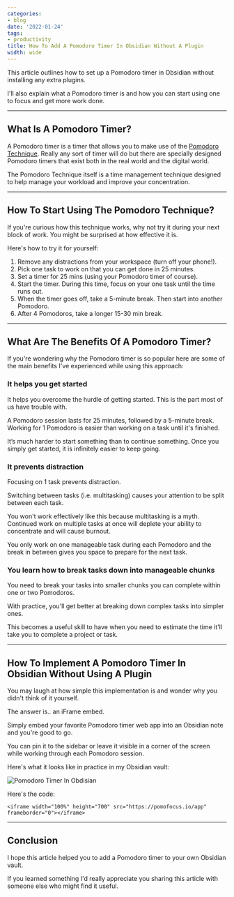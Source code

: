 ```yaml
---
categories:
- blog
date: '2022-01-24'
tags:
- productivity
title: How To Add A Pomodoro Timer In Obsidian Without A Plugin
width: wide
---
```


This article outlines how to set up a Pomodoro timer in Obsidian without installing any extra plugins. 

I'll also explain what a Pomodoro timer is and how you can start using one to focus and get more work done.

---

## What Is A Pomodoro Timer?

A Pomodoro timer is a timer that allows you to make use of the [Pomodoro Technique](https://todoist.com/productivity-methods/pomodoro-technique). Really any sort of timer will do but there are specially designed Pomodoro timers that exist both in the real world and the digital world.

The Pomodoro Technique itself is a time management technique designed to help manage your workload and improve your concentration.

---

## How To Start Using The Pomodoro Technique?

If you're curious how this technique works, why not try it during your next block of work. You might be surprised at how effective it is.

Here's how to try it for yourself:

1. Remove any distractions from your workspace (turn off your phone!).
2. Pick one task to work on that you can get done in 25 minutes.
3. Set a timer for 25 mins (using your Pomodoro timer of course).
4. Start the timer. During this time, focus on your one task until the time runs out.
5. When the timer goes off, take a 5-minute break. Then start into another Pomodoro.
6. After 4 Pomodoros, take a longer 15-30 min break.

---

## What Are The Benefits Of A Pomodoro Timer?

If you're wondering why the Pomodoro timer is so popular here are some of the main benefits I've experienced while using this approach:

### It helps you get started

It helps you overcome the hurdle of getting started. This is the part most of us have trouble with. 

A Pomodoro session lasts for 25 minutes, followed by a 5-minute break. Working for 1 Pomodoro is easier than working on a task until it's finished.

It’s much harder to start something than to continue something. Once you simply get started, it is infinitely easier to keep going.

### It prevents distraction

Focusing on 1 task prevents distraction. 

Switching between tasks (i.e. multitasking) causes your attention to be split between each task. 

You won't work effectively like this because multitasking is a myth. Continued work on multiple tasks at once will deplete your ability to concentrate and will cause burnout.

You only work on one manageable task during each Pomodoro and the break in between gives you space to prepare for the next task.

### You learn how to break tasks down into manageable chunks

You need to break your tasks into smaller chunks you can complete within one or two Pomodoros. 

With practice, you'll get better at breaking down complex tasks into simpler ones. 

This becomes a useful skill to have when you need to estimate the time it'll take you to complete a project or task.

---

## How To Implement A Pomodoro Timer In Obsidian Without Using A Plugin

You may laugh at how simple this implementation is and wonder why you didn't think of it yourself. 

The answer is.. an iFrame embed.

Simply embed your favorite Pomodoro timer web app into an Obsidian note and you're good to go.

You can pin it to the sidebar or leave it visible in a corner of the screen while working through each Pomodoro session.

Here's what it looks like in practice in my Obsidian vault:

![Pomodoro Timer In Obdisian](/assets/images/2022/MXB22003/pomodoro-timer-screenshot.png)

Here's the code:

```
<iframe width="100%" height="700" src="https://pomofocus.io/app" frameborder="0"></iframe>
```

---

## Conclusion

I hope this article helped you to add a Pomodoro timer to your own Obsidian vault. 

If you learned something I'd really appreciate you sharing this article with someone else who might find it useful.